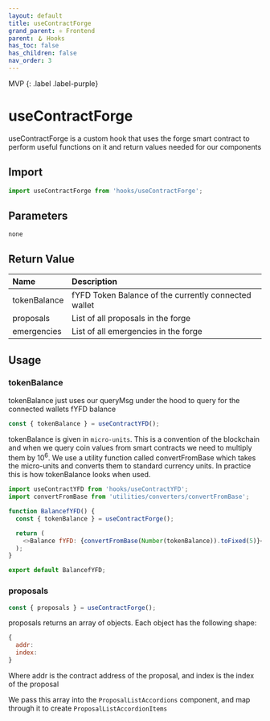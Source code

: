 ```yaml
---
layout: default
title: useContractForge
grand_parent: ⚛️ Frontend
parent: 🪝 Hooks
has_toc: false
has_children: false
nav_order: 3
---
```


MVP
{: .label .label-purple}
# useContractForge

useContractForge is a custom hook that uses the forge smart contract to perform useful functions on it and return values needed for our components

## Import

```js
import useContractForge from 'hooks/useContractForge';
```

## Parameters

`none`

## Return Value

| Name         | Description                                          |
|:-------------|:-----------------------------------------------------|
| tokenBalance | fYFD Token Balance of the currently connected wallet |
| proposals    | List of all proposals in the forge                   |
| emergencies  | List of all emergencies in the forge                 |

## Usage

### tokenBalance

tokenBalance just uses our queryMsg under the hood to query for the connected wallets fYFD balance

```js
const { tokenBalance } = useContractYFD();
```

tokenBalance is given in `micro-units`. This is a convention of the blockchain and when we query coin values from smart contracts we need to multiply them by 10<sup>6</sup>. We use a utility function called convertFromBase which takes the micro-units and converts them to standard currency units. In practice this is how tokenBalance looks when used.

```js
import useContractYFD from 'hooks/useContractYFD';
import convertFromBase from 'utilities/converters/convertFromBase';

function BalancefYFD() {
  const { tokenBalance } = useContractForge();

  return (
    <>Balance fYFD: {convertFromBase(Number(tokenBalance)).toFixed(5)}</>
  );
}

export default BalancefYFD;
```

### proposals

```js
const { proposals } = useContractForge();
```

proposals returns an array of objects. Each object has the following shape:
```js
{
  addr: 
  index:
}
```
Where addr is the contract address of the proposal, and index is the index of the proposal


We pass this array into the `ProposalListAccordions` component, and map through it to create `ProposalListAccordionItems`
